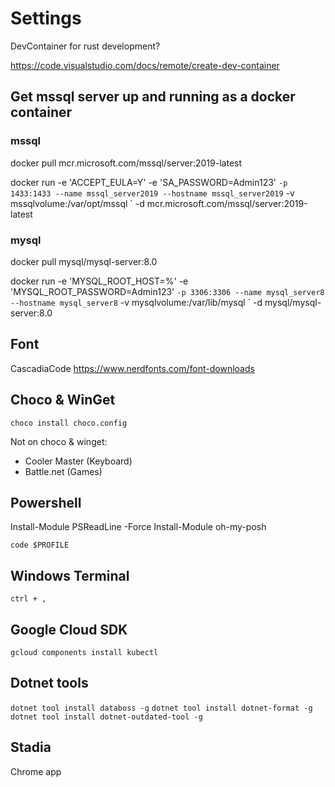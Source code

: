 # Settings

DevContainer for rust development?

<https://code.visualstudio.com/docs/remote/create-dev-container>

## Get mssql server up and running as a docker container

### mssql

docker pull mcr.microsoft.com/mssql/server:2019-latest

docker run -e 'ACCEPT_EULA=Y' -e 'SA_PASSWORD=Admin123' `
 -p 1433:1433 --name mssql_server2019 --hostname mssql_server2019 `
 -v mssqlvolume:/var/opt/mssql `
 -d mcr.microsoft.com/mssql/server:2019-latest

### mysql

docker pull mysql/mysql-server:8.0

docker run -e 'MYSQL_ROOT_HOST=%' -e 'MYSQL_ROOT_PASSWORD=Admin123' `
 -p 3306:3306 --name mysql_server8 --hostname mysql_server8 `
 -v mysqlvolume:/var/lib/mysql `
 -d mysql/mysql-server:8.0

## Font

CascadiaCode
<https://www.nerdfonts.com/font-downloads>

## Choco & WinGet

`choco install choco.config`

Not on choco & winget:

- Cooler Master (Keyboard)
- Battle.net (Games)

## Powershell

Install-Module PSReadLine -Force
Install-Module oh-my-posh

`code $PROFILE`

## Windows Terminal

`ctrl + ,`

## Google Cloud SDK

`gcloud components install kubectl`

## Dotnet tools

`dotnet tool install databoss -g`
`dotnet tool install dotnet-format -g`
`dotnet tool install dotnet-outdated-tool -g`

## Stadia

Chrome app
